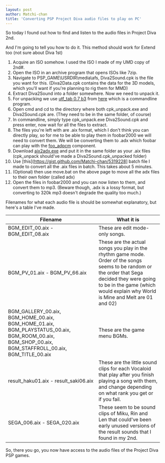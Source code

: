 ```yaml
---
layout: post
author: Matchi-chan
title: 'Converting PSP Project Diva audio files to play on PC'
---
```


So today I found out how to find and listen to the audio files in Project Diva 2nd.

<!--break-->

And I'm going to tell you how to do it. This method should work for Extend too (not sure about Diva 1st)

1. Acquire an ISO somehow. I used the ISO I made of my UMD copy of 2nd#.
2. Open the ISO in an archive program that opens ISOs like 7zip.
3. Navigate to PSP_GAME\USRDIR\media\afs\, Diva2Sound.cpk is the file you want for this. (Diva2Data.cpk contains the data for the 3D models, which you'll want if you're planning to rig them for MMD)
4. Extract Diva2Sound into a folder somewhere. Now we need to unpack it.
5. For unpacking we use [utf_tab 0.7 b3](http://hcs64.com/files/utf_tab07b3.zip) from [here](http://hcs64.com/vgm_ripping.html) which is a commandline program.
6. Open cmd and cd to the directory where both cpk_unpack.exe and Diva2Sound.cpk are. (They need to be in the same folder, of course)
7. In commandline, simply type cpk_unpack.exe Diva2Sound.cpk and press enter, now wait for all the files to extract.
8. The files you're left with are .aix format, which I don't think you can directly play, so for me to be able to play them in foobar2000 we will need to convert them. We will be converting them to .adx which foobar can play with the [foo_adpcm](http://www.foobar2000.org/components/view/foo_adpcm) component.
9. Download [aix2adx.exe](http://wikiwiki.jp/koyayasen/?aix2adx.exe%20%A5%C0%A5%A6%A5%F3%A5%ED%A1%BC%A5%C9) and put it in the same folder as your .aix files (cpk_unpack should've made a Diva2Sound.cpk_unpacked folder) 
10. Use [this](https://gist.github.com/Matchi-chan/5319228] batch file I made to convert all the .aix files in batch. This takes about 5 minutes.
11. (Optional) then use move.bat on the above page to move all the adx files to their own folder (called adx)
12. Open the files in foobar2000 and you can now listen to them, and convert them to mp3. (Beware though, .adx is a lossy format, but converting to 320k mp3 doesn't degrade the quality too much.)

Filenames for what each audio file is should be somewhat explanatory, but here's a table I've made.

<table>
<thead>
<tr>
<th>Filename</th>
<th>What it is</th>
</tr>
</thead>
<tbody>
<tr>
<td>BGM_EDIT_00.aix - BGM_EDIT_08.aix</td>
<td>These are edit mode-only songs.</td>
</tr>
<tr>
<td>BGM_PV_01.aix - BGM_PV_66.aix</td>
<td>These are the actual songs you play in the rhythm game mode. Order of the songs seems to be random or the order that Sega decided they were going to be in the game (which would explain why World is Mine and Melt are 01 and 02)</td>
</tr>
<tr>
<td>BGM_GALLERY_00.aix, BGM_HOME_00.aix, BGM_HOME_01.aix, BGM_PLAYSTATUS_00.aix, BGM_ROOM_00.aix, BGM_SHOP_00.aix, BGM_STAFFROLL_00.aix, BGM_TITLE_00.aix</td>
<td>These are the game menu BGMs.</td>
</tr>
<tr>
<td>result_haku01.aix - result_saki06.aix</td>
<td>These are the little sound clips for each Vocaloid that play after you finish playing a song with them, and change depending on what rank you get or if you fail.</td>
</tr>
<tr>
<td>SEGA_006.aix - SEGA_020.aix</td>
<td>These seem to be sound clips of Miku, Rin and Len that could've been early unused versions of the result sounds that I found in my 2nd.</td>
</tr>
</table>

So, there you go, you now have access to the audio files of the Project Diva PSP games.